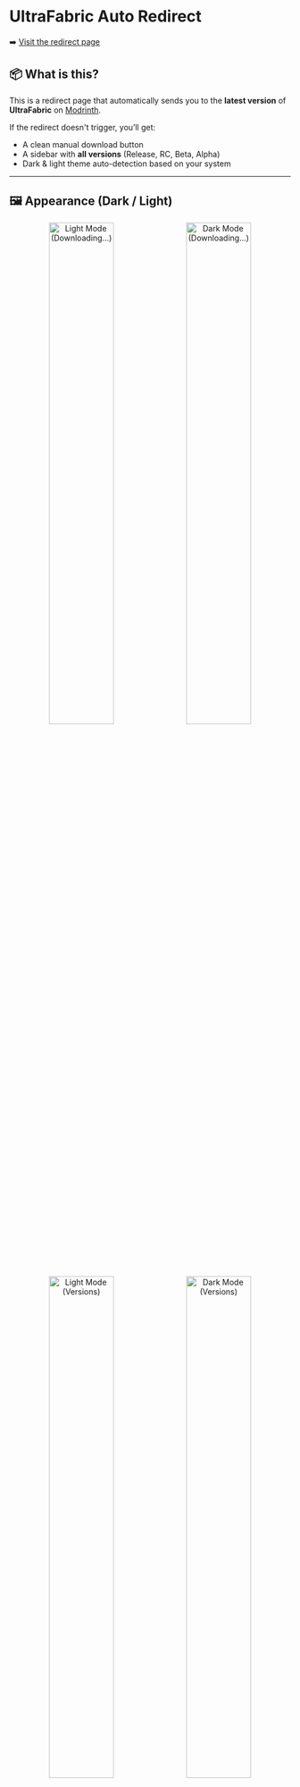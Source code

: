 # UltraFabric Auto Redirect

➡️ [Visit the redirect page](https://lavalstudio.github.io/ultrafabric/)

## 📦 What is this?

This is a redirect page that automatically sends you to the **latest version** of **UltraFabric** on [Modrinth](https://modrinth.com/modpack/ultrafabric).

If the redirect doesn't trigger, you’ll get:
- A clean manual download button
- A sidebar with **all versions** (Release, RC, Beta, Alpha)
- Dark & light theme auto-detection based on your system

---

## 🖼️ Appearance (Dark / Light)

<p align="center">
  <img src="https://github.com/user-attachments/assets/94a5004e-6da6-46ff-be63-9ed54e333ee2" alt="Light Mode (Downloading...)" width="48%" />
  <img src="https://github.com/user-attachments/assets/7c5e61d7-cbe4-44c5-b624-fcb7228eef87" alt="Dark Mode (Downloading...)" width="48%" />
</p>
<p align="center">
  <img src="https://github.com/user-attachments/assets/db24976d-d602-4e82-aa8c-6157c9638241" alt="Light Mode (Versions)" width="48%" />
  <img src="https://github.com/user-attachments/assets/df0b00bc-0b93-4294-8138-f87cecec88a9" alt="Dark Mode (Versions)" width="48%" />
</p>

## 🎨 Version Color Legend

| Type              | Color            | Description                                           |
|-------------------|------------------|-------------------------------------------------------|
| 🔵 Release         | Blue             | Official stable release, safe to use in production   |
| 🟢 Release Candidate (RC) | Green    | Almost stable, awaiting final validation             |
| 🟡 Beta            | Gold/Yellow      | Test builds with potential bugs, feedback welcome    |
| 🔴 Alpha           | Red              | Early preview, experimental and unstable             |

> Hover on version entries to see link previews and quickly download specific builds.
